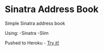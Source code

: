 Sinatra Address Book
====================

Simple Sinatra address book

Using: 
-Sinatra
-Slim

Pushed to Heroku - [Try it!](http://vast-woodland-3085.herokuapp.com/)